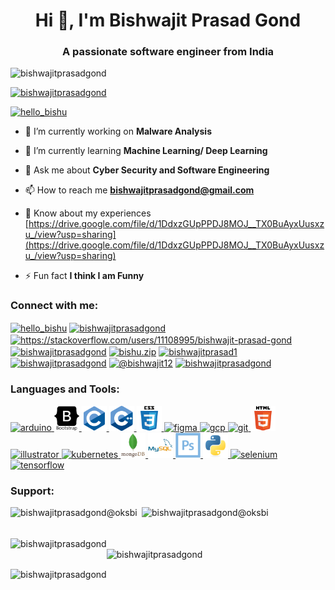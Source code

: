 <h1 align="center">Hi 👋, I'm Bishwajit Prasad Gond</h1>
<h3 align="center">A passionate software engineer from India</h3>

<p align="left"> <img src="https://komarev.com/ghpvc/?username=bishwajitprasadgond&label=Profile%20views&color=0e75b6&style=flat" alt="bishwajitprasadgond" /> </p>

<p align="left"> <a href="https://github.com/ryo-ma/github-profile-trophy"><img src="https://github-profile-trophy.vercel.app/?username=bishwajitprasadgond" alt="bishwajitprasadgond" /></a> </p>

<p align="left"> <a href="https://twitter.com/hello_bishu" target="blank"><img src="https://img.shields.io/twitter/follow/hello_bishu?logo=twitter&style=for-the-badge" alt="hello_bishu" /></a> </p>

- 🔭 I’m currently working on **Malware Analysis**

- 🌱 I’m currently learning **Machine Learning/ Deep Learning**

- 💬 Ask me about **Cyber Security and Software Engineering**

- 📫 How to reach me **bishwajitprasadgond@gmail.com**

- 📄 Know about my experiences [https://drive.google.com/file/d/1DdxzGUpPPDJ8MOJ__TX0BuAyxUusxzu_/view?usp=sharing](https://drive.google.com/file/d/1DdxzGUpPPDJ8MOJ__TX0BuAyxUusxzu_/view?usp=sharing)

- ⚡ Fun fact **I think I am Funny**

<h3 align="left">Connect with me:</h3>
<p align="left">
<a href="https://twitter.com/hello_bishu" target="blank"><img align="center" src="https://raw.githubusercontent.com/rahuldkjain/github-profile-readme-generator/master/src/images/icons/Social/twitter.svg" alt="hello_bishu" height="30" width="40" /></a>
<a href="https://linkedin.com/in/bishwajitprasadgond" target="blank"><img align="center" src="https://raw.githubusercontent.com/rahuldkjain/github-profile-readme-generator/master/src/images/icons/Social/linked-in-alt.svg" alt="bishwajitprasadgond" height="30" width="40" /></a>
<a href="https://stackoverflow.com/users/https://stackoverflow.com/users/11108995/bishwajit-prasad-gond" target="blank"><img align="center" src="https://raw.githubusercontent.com/rahuldkjain/github-profile-readme-generator/master/src/images/icons/Social/stack-overflow.svg" alt="https://stackoverflow.com/users/11108995/bishwajit-prasad-gond" height="30" width="40" /></a>
<a href="https://kaggle.com/bishwajitprasadgond" target="blank"><img align="center" src="https://raw.githubusercontent.com/rahuldkjain/github-profile-readme-generator/master/src/images/icons/Social/kaggle.svg" alt="bishwajitprasadgond" height="30" width="40" /></a>
<a href="https://instagram.com/bishu.zip" target="blank"><img align="center" src="https://raw.githubusercontent.com/rahuldkjain/github-profile-readme-generator/master/src/images/icons/Social/instagram.svg" alt="bishu.zip" height="30" width="40" /></a>
<a href="https://www.hackerrank.com/bishwajitprasad1" target="blank"><img align="center" src="https://raw.githubusercontent.com/rahuldkjain/github-profile-readme-generator/master/src/images/icons/Social/hackerrank.svg" alt="bishwajitprasad1" height="30" width="40" /></a>
<a href="https://www.leetcode.com/bishwajitprasadgond" target="blank"><img align="center" src="https://raw.githubusercontent.com/rahuldkjain/github-profile-readme-generator/master/src/images/icons/Social/leet-code.svg" alt="bishwajitprasadgond" height="30" width="40" /></a>
<a href="https://www.hackerearth.com/@bishwajit12" target="blank"><img align="center" src="https://raw.githubusercontent.com/rahuldkjain/github-profile-readme-generator/master/src/images/icons/Social/hackerearth.svg" alt="@bishwajit12" height="30" width="40" /></a>
<a href="https://auth.geeksforgeeks.org/user/bishwajitprasadgond" target="blank"><img align="center" src="https://raw.githubusercontent.com/rahuldkjain/github-profile-readme-generator/master/src/images/icons/Social/geeks-for-geeks.svg" alt="bishwajitprasadgond" height="30" width="40" /></a>
</p>

<h3 align="left">Languages and Tools:</h3>
<p align="left"> <a href="https://www.arduino.cc/" target="_blank" rel="noreferrer"> <img src="https://cdn.worldvectorlogo.com/logos/arduino-1.svg" alt="arduino" width="40" height="40"/> </a> <a href="https://getbootstrap.com" target="_blank" rel="noreferrer"> <img src="https://raw.githubusercontent.com/devicons/devicon/master/icons/bootstrap/bootstrap-plain-wordmark.svg" alt="bootstrap" width="40" height="40"/> </a> <a href="https://www.cprogramming.com/" target="_blank" rel="noreferrer"> <img src="https://raw.githubusercontent.com/devicons/devicon/master/icons/c/c-original.svg" alt="c" width="40" height="40"/> </a> <a href="https://www.w3schools.com/cpp/" target="_blank" rel="noreferrer"> <img src="https://raw.githubusercontent.com/devicons/devicon/master/icons/cplusplus/cplusplus-original.svg" alt="cplusplus" width="40" height="40"/> </a> <a href="https://www.w3schools.com/css/" target="_blank" rel="noreferrer"> <img src="https://raw.githubusercontent.com/devicons/devicon/master/icons/css3/css3-original-wordmark.svg" alt="css3" width="40" height="40"/> </a> <a href="https://www.figma.com/" target="_blank" rel="noreferrer"> <img src="https://www.vectorlogo.zone/logos/figma/figma-icon.svg" alt="figma" width="40" height="40"/> </a> <a href="https://cloud.google.com" target="_blank" rel="noreferrer"> <img src="https://www.vectorlogo.zone/logos/google_cloud/google_cloud-icon.svg" alt="gcp" width="40" height="40"/> </a> <a href="https://git-scm.com/" target="_blank" rel="noreferrer"> <img src="https://www.vectorlogo.zone/logos/git-scm/git-scm-icon.svg" alt="git" width="40" height="40"/> </a> <a href="https://www.w3.org/html/" target="_blank" rel="noreferrer"> <img src="https://raw.githubusercontent.com/devicons/devicon/master/icons/html5/html5-original-wordmark.svg" alt="html5" width="40" height="40"/> </a> <a href="https://www.adobe.com/in/products/illustrator.html" target="_blank" rel="noreferrer"> <img src="https://www.vectorlogo.zone/logos/adobe_illustrator/adobe_illustrator-icon.svg" alt="illustrator" width="40" height="40"/> </a> <a href="https://kubernetes.io" target="_blank" rel="noreferrer"> <img src="https://www.vectorlogo.zone/logos/kubernetes/kubernetes-icon.svg" alt="kubernetes" width="40" height="40"/> </a> <a href="https://www.mongodb.com/" target="_blank" rel="noreferrer"> <img src="https://raw.githubusercontent.com/devicons/devicon/master/icons/mongodb/mongodb-original-wordmark.svg" alt="mongodb" width="40" height="40"/> </a> <a href="https://www.mysql.com/" target="_blank" rel="noreferrer"> <img src="https://raw.githubusercontent.com/devicons/devicon/master/icons/mysql/mysql-original-wordmark.svg" alt="mysql" width="40" height="40"/> </a> <a href="https://www.photoshop.com/en" target="_blank" rel="noreferrer"> <img src="https://raw.githubusercontent.com/devicons/devicon/master/icons/photoshop/photoshop-line.svg" alt="photoshop" width="40" height="40"/> </a> <a href="https://www.python.org" target="_blank" rel="noreferrer"> <img src="https://raw.githubusercontent.com/devicons/devicon/master/icons/python/python-original.svg" alt="python" width="40" height="40"/> </a> <a href="https://www.selenium.dev" target="_blank" rel="noreferrer"> <img src="https://raw.githubusercontent.com/detain/svg-logos/780f25886640cef088af994181646db2f6b1a3f8/svg/selenium-logo.svg" alt="selenium" width="40" height="40"/> </a> <a href="https://www.tensorflow.org" target="_blank" rel="noreferrer"> <img src="https://www.vectorlogo.zone/logos/tensorflow/tensorflow-icon.svg" alt="tensorflow" width="40" height="40"/> </a> </p>

<h3 align="left">Support:</h3>
<p><a href="https://www.buymeacoffee.com/bishwajitprasadgond@oksbi"> <img align="left" src="https://cdn.buymeacoffee.com/buttons/v2/default-yellow.png" height="50" width="210" alt="bishwajitprasadgond@oksbi" /></a><a href="https://ko-fi.com/bishwajitprasadgond@oksbi"> <img align="left" src="https://cdn.ko-fi.com/cdn/kofi3.png?v=3" height="50" width="210" alt="bishwajitprasadgond@oksbi" /></a></p><br><br>

<p><img align="left" src="https://github-readme-stats.vercel.app/api/top-langs?username=bishwajitprasadgond&show_icons=true&locale=en&layout=compact" alt="bishwajitprasadgond" /></p>

<p>&nbsp;<img align="center" src="https://github-readme-stats.vercel.app/api?username=bishwajitprasadgond&show_icons=true&locale=en" alt="bishwajitprasadgond" /></p>

<p><img align="center" src="https://github-readme-streak-stats.herokuapp.com/?user=bishwajitprasadgond&" alt="bishwajitprasadgond" /></p>
